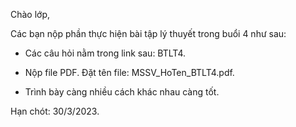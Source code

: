 Chào lớp,

Các bạn nộp phần thực hiện bài tập lý thuyết trong buổi 4 như sau:

+ Các câu hỏi nằm trong link sau: BTLT4.

+ Nộp file PDF. Đặt tên file: MSSV_HoTen_BTLT4.pdf.

+ Trình bày càng nhiều cách khác nhau càng tốt.

Hạn chót: 30/3/2023.